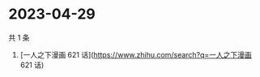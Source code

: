 # 2023-04-29

共 1 条

<!-- BEGIN ZHIHUSEARCH -->
<!-- 最后更新时间 Sat Apr 29 2023 05:14:55 GMT+0800 (China Standard Time) -->
1. [一人之下漫画 621 话](https://www.zhihu.com/search?q=一人之下漫画 621 话)
<!-- END ZHIHUSEARCH -->
